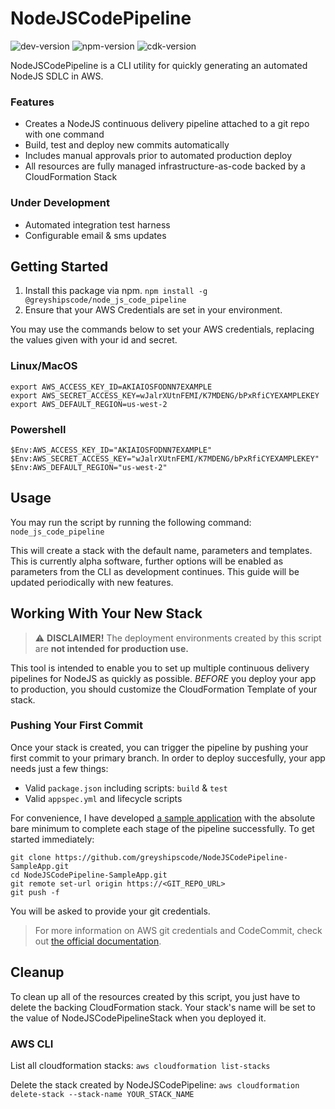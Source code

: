 # NodeJSCodePipeline
![dev-version](https://img.shields.io/github/package-json/v/greyshipscode/NodeJSCodePipeline)
![npm-version](https://img.shields.io/npm/v/@greyshipscode/node_js_code_pipeline)
![cdk-version](https://img.shields.io/github/package-json/dependency-version/greyshipscode/NodeJSCodePipeline/aws-cdk)

NodeJSCodePipeline is a CLI utility for quickly generating an automated NodeJS SDLC in AWS.

### Features
* Creates a NodeJS continuous delivery pipeline attached to a git repo with one command
* Build, test and deploy new commits automatically
* Includes manual approvals prior to automated production deploy
* All resources are fully managed infrastructure-as-code backed by a CloudFormation Stack

### Under Development
* Automated integration test harness
* Configurable email & sms updates

## Getting Started

1. Install this package via npm.
`npm install -g @greyshipscode/node_js_code_pipeline`
2. Ensure that your AWS Credentials are set in your environment.

You may use the commands below to set your AWS credentials, replacing the values given with your id and secret.

### Linux/MacOS
```
export AWS_ACCESS_KEY_ID=AKIAIOSFODNN7EXAMPLE
export AWS_SECRET_ACCESS_KEY=wJalrXUtnFEMI/K7MDENG/bPxRfiCYEXAMPLEKEY
export AWS_DEFAULT_REGION=us-west-2
```

### Powershell
```
$Env:AWS_ACCESS_KEY_ID="AKIAIOSFODNN7EXAMPLE"
$Env:AWS_SECRET_ACCESS_KEY="wJalrXUtnFEMI/K7MDENG/bPxRfiCYEXAMPLEKEY"
$Env:AWS_DEFAULT_REGION="us-west-2"
```

## Usage

You may run the script by running the following command:
`node_js_code_pipeline`

This will create a stack with the default name, parameters and templates. This is currently alpha software, further options will be enabled as parameters from the CLI as development continues. This guide will be updated periodically with new features.

## Working With Your New Stack
> :warning: **DISCLAIMER!** The deployment environments created by this script are __not intended for production use.__ 

This tool is intended to enable you to set up multiple continuous delivery pipelines for NodeJS as quickly as possible. *BEFORE* you deploy your app to production, you should customize the CloudFormation Template of your stack.

### Pushing Your First Commit
Once your stack is created, you can trigger the pipeline by pushing your first commit to your primary branch. In order to deploy succesfully, your app needs just a few things:
* Valid `package.json` including scripts: `build` & `test`
* Valid `appspec.yml` and lifecycle scripts

For convenience, I have developed [a sample application](https://github.com/greyshipscode/NodeJSCodePipeline-SampleApp) with the absolute bare minimum to complete each stage of the pipeline successfully. To get started immediately:

```
git clone https://github.com/greyshipscode/NodeJSCodePipeline-SampleApp.git
cd NodeJSCodePipeline-SampleApp.git
git remote set-url origin https://<GIT_REPO_URL>
git push -f
```

You will be asked to provide your git credentials.

> For more information on AWS git credentials and CodeCommit, check out [the official documentation](https://docs.aws.amazon.com/codecommit/latest/userguide/setting-up-gc.html).

## Cleanup

To clean up all of the resources created by this script, you just have to delete the backing CloudFormation stack. Your stack's name will be set to the value of NodeJSCodePipelineStack when you deployed it.

### AWS CLI

List all cloudformation stacks:
`aws cloudformation list-stacks`

Delete the stack created by NodeJSCodePipeline:
`aws cloudformation delete-stack --stack-name YOUR_STACK_NAME`
